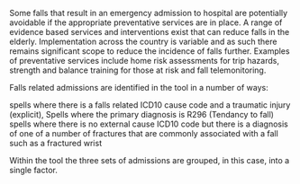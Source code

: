 Some falls that result in an emergency admission to hospital are potentially avoidable if the appropriate preventative services are in place. A range of evidence based services and interventions exist that can reduce falls in the elderly. Implementation across the country is variable and as such there remains significant scope to reduce the incidence of falls further. Examples of preventative services include home risk assessments for trip hazards, strength and balance training for those at risk and fall telemonitoring.

Falls related admissions are identified in the tool in a number of ways:

spells where there is a falls related ICD10 cause code and a traumatic injury (explicit),
Spells where the primary diagnosis is R296 (Tendancy to fall)
spells where there is no external cause ICD10 code but there is a diagnosis of one of a number of fractures that are commonly associated with a fall such as a fractured wrist

Within the tool the three sets of admissions are grouped, in this case, into a single factor.
